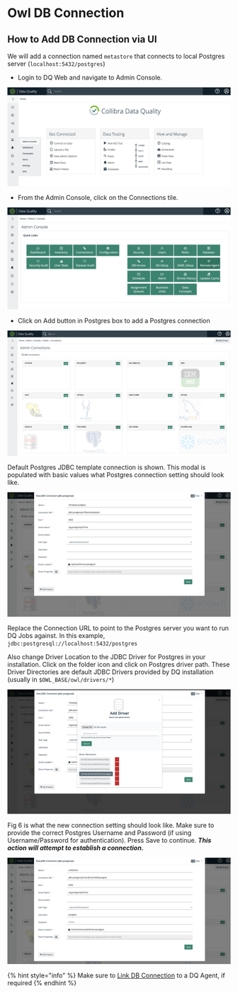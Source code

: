 # Owl DB Connection

## How to Add DB Connection via UI

We will add a connection named `metastore` that connects to local Postgres server \(`localhost:5432/postgres`\)

* Login to DQ Web and navigate to Admin Console.

![Fig 1: Home Page](../../.gitbook/assets/dq-admin-console-1.png)

* From the Admin Console, click on the Connections tile.

![Fig 2: Admin Console](../../.gitbook/assets/dq-admin-console-2.png.png)

* Click on Add button in Postgres box to add a Postgres connection

![Fig 3: List of DB Connections](../../.gitbook/assets/dq-connection-1.png)

Default Postgres JDBC template connection is shown. This modal is populated with basic values what Postgres connection setting should look like.

![Fig 4: Template Postgres connection creation modal](../../.gitbook/assets/dq-connection-2.png)

Replace the Connection URL to point to the Postgres server you want to run DQ Jobs against. In this example, `jdbc:postgresql://localhost:5432/postgres`

Also change Driver Location to the JDBC Driver for Postgres in your installation. Click on the folder icon and click on Postgres driver path. These Driver Directories are default JDBC Drivers provided by DQ installation \(usually in `$OWL_BASE/owl/drivers/*`\)

![Fig 5: Add new driver or select existing from Driver Directories](../../.gitbook/assets/dq-connection-3.png)

Fig 6 is what the new connection setting should look like. Make sure to provide the correct Postgres Username and Password \(if using Username/Password for authentication\). Press Save to continue. _**This action will attempt to establish a connection.**_

![Fig 6: Connection settings to connect to database named &quot;postgres&quot; in Postgres server &quot;localhost&quot; exposed via port 5432](../../.gitbook/assets/dq-connection-4.png)



{% hint style="info" %}
Make sure to [Link DB Connection](https://docs.owl-analytics.com/installation/agent-configuration#how-to-link-db-connection-to-agent-via-ui) to a DQ Agent, if required
{% endhint %}







